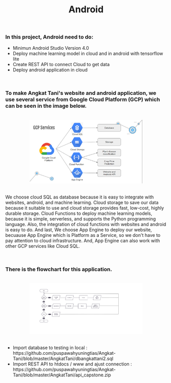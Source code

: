 
<h1 align="center"> Android </h1>

<br>
<h3>In this project, Android need to do:</h3>
<ul>
  <li>Minimun Android Studio Version 4.0</li>
  <li>Deploy machine learning model in cloud and in android with tensorflow lite</li>
  <li>Create REST API to connect Cloud to get data</li>
  <li>Deploy android application in cloud</li>
</ul>
<br>

<h3>To make Angkat Tani's website and android application, we use several service from Google Cloud Platform (GCP) which can be seen in the image below.</h3>
<br>
<div align="center">
  <img src="https://github.com/puspawahyuningtias/Angkat-Tani/blob/master/Cloud%20Computing/Planning/service.png" alt="GCP Service" width="70%" height="50%">
</div>
<br>
<p>
  We choose cloud SQL as database because it is easy to integrate with websites, android, and machine learning.
  Cloud storage to save our data because it suitable to use and cloud storage provides fast, low-cost, highly durable storage.
  Cloud Functions to deploy machine learning models, because it is simple, serverless, and supports the Python programming language.
  Also, the integration of cloud functions with websites and android is easy to do.
  And last, We choose App Engine to deploy our website, becuause App Engine which is Platform as a Service,
  so we don't have to pay attention to cloud infrastructure. And, App Engine can also work with other GCP services like Cloud SQL.
</p>
<br>

<h3>There is the flowchart for this application.</h3>
<br>
<div align="center">
  <img src="https://github.com/puspawahyuningtias/Angkat-Tani/blob/master/AngkatTani/flow.png" alt="GCP Service" width="70%" height="50%">
</div>
<br>
  <ul>
  <li>Import database to testing in local : https://github.com/puspawahyuningtias/Angkat-Tani/blob/master/AngkatTani/dbangkattani2.sql </li>
  <li>Import REST API to htdocs / www and ajust connection : https://github.com/puspawahyuningtias/Angkat-Tani/blob/master/AngkatTani/api_capstone.zip </li>
  </ul>

  
  
